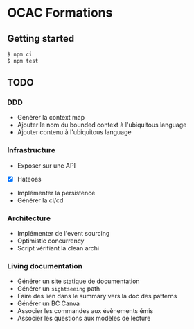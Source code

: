 # OCAC Formations

## Getting started

```sh
$ npm ci
$ npm test
```

## TODO

### DDD

- Générer la context map
- Ajouter le nom du bounded context à l'ubiquitous language
- Ajouter contenu à l'ubiquitous language

### Infrastructure

- Exposer sur une API
- [x] Hateoas
- Implémenter la persistence
- Générer la ci/cd

### Architecture

- Implémenter de l'event sourcing
- Optimistic concurrency
- Script vérifiant la clean archi

### Living documentation

- Générer un site statique de documentation
- Générer un `sightseeing` path
- Faire des lien dans le summary vers la doc des patterns
- Générer un BC Canva
- Associer les commandes aux évènements émis
- Associer les questions aux modèles de lecture
